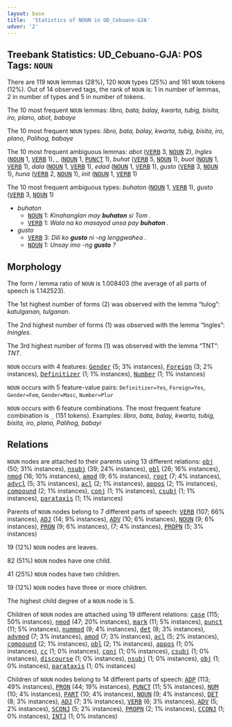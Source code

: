 ```yaml
---
layout: base
title:  'Statistics of NOUN in UD_Cebuano-GJA'
udver: '2'
---
```


## Treebank Statistics: UD_Cebuano-GJA: POS Tags: `NOUN`

There are 119 `NOUN` lemmas (28%), 120 `NOUN` types (25%) and 161 `NOUN` tokens (12%).
Out of 14 observed tags, the rank of `NOUN` is: 1 in number of lemmas, 2 in number of types and 5 in number of tokens.

The 10 most frequent `NOUN` lemmas: <em>libro, bata, balay, kwarta, tubig, bisita, iro, plano, abot, babaye</em>

The 10 most frequent `NOUN` types:  <em>libro, bata, balay, kwarta, tubig, bisita, iro, plano, Palihog, babaye</em>

The 10 most frequent ambiguous lemmas: <em>abot</em> (<tt><a href="ceb_gja-pos-VERB.html">VERB</a></tt> 3, <tt><a href="ceb_gja-pos-NOUN.html">NOUN</a></tt> 2), <em>Ingles</em> (<tt><a href="ceb_gja-pos-NOUN.html">NOUN</a></tt> 1, <tt><a href="ceb_gja-pos-VERB.html">VERB</a></tt> 1), <em>_</em> (<tt><a href="ceb_gja-pos-NOUN.html">NOUN</a></tt> 1, <tt><a href="ceb_gja-pos-PUNCT.html">PUNCT</a></tt> 1), <em>buhat</em> (<tt><a href="ceb_gja-pos-VERB.html">VERB</a></tt> 5, <tt><a href="ceb_gja-pos-NOUN.html">NOUN</a></tt> 1), <em>buot</em> (<tt><a href="ceb_gja-pos-NOUN.html">NOUN</a></tt> 1, <tt><a href="ceb_gja-pos-VERB.html">VERB</a></tt> 1), <em>dala</em> (<tt><a href="ceb_gja-pos-NOUN.html">NOUN</a></tt> 1, <tt><a href="ceb_gja-pos-VERB.html">VERB</a></tt> 1), <em>edad</em> (<tt><a href="ceb_gja-pos-NOUN.html">NOUN</a></tt> 1, <tt><a href="ceb_gja-pos-VERB.html">VERB</a></tt> 1), <em>gusto</em> (<tt><a href="ceb_gja-pos-VERB.html">VERB</a></tt> 3, <tt><a href="ceb_gja-pos-NOUN.html">NOUN</a></tt> 1), <em>huna</em> (<tt><a href="ceb_gja-pos-VERB.html">VERB</a></tt> 2, <tt><a href="ceb_gja-pos-NOUN.html">NOUN</a></tt> 1), <em>init</em> (<tt><a href="ceb_gja-pos-NOUN.html">NOUN</a></tt> 1, <tt><a href="ceb_gja-pos-VERB.html">VERB</a></tt> 1)

The 10 most frequent ambiguous types:  <em>buhaton</em> (<tt><a href="ceb_gja-pos-NOUN.html">NOUN</a></tt> 1, <tt><a href="ceb_gja-pos-VERB.html">VERB</a></tt> 1), <em>gusto</em> (<tt><a href="ceb_gja-pos-VERB.html">VERB</a></tt> 3, <tt><a href="ceb_gja-pos-NOUN.html">NOUN</a></tt> 1)


* <em>buhaton</em>
  * <tt><a href="ceb_gja-pos-NOUN.html">NOUN</a></tt> 1: <em>Kinahanglan may <b>buhaton</b> si Tom .</em>
  * <tt><a href="ceb_gja-pos-VERB.html">VERB</a></tt> 1: <em>Wala na ko masayod unsa pay <b>buhaton</b> .</em>
* <em>gusto</em>
  * <tt><a href="ceb_gja-pos-VERB.html">VERB</a></tt> 3: <em>Dili ko <b>gusto</b> ni -ng lenggwahea .</em>
  * <tt><a href="ceb_gja-pos-NOUN.html">NOUN</a></tt> 1: <em>Unsay imo -ng <b>gusto</b> ?</em>

## Morphology

The form / lemma ratio of `NOUN` is 1.008403 (the average of all parts of speech is 1.142523).

The 1st highest number of forms (2) was observed with the lemma “tulog”: <em>katulganan, tulganan</em>.

The 2nd highest number of forms (1) was observed with the lemma “Ingles”: <em>Iningles</em>.

The 3rd highest number of forms (1) was observed with the lemma “TNT”: <em>TNT</em>.

`NOUN` occurs with 4 features: <tt><a href="ceb_gja-feat-Gender.html">Gender</a></tt> (5; 3% instances), <tt><a href="ceb_gja-feat-Foreign.html">Foreign</a></tt> (3; 2% instances), <tt><a href="ceb_gja-feat-Definitizer.html">Definitizer</a></tt> (1; 1% instances), <tt><a href="ceb_gja-feat-Number.html">Number</a></tt> (1; 1% instances)

`NOUN` occurs with 5 feature-value pairs: `Definitizer=Yes`, `Foreign=Yes`, `Gender=Fem`, `Gender=Masc`, `Number=Plur`

`NOUN` occurs with 6 feature combinations.
The most frequent feature combination is `_` (151 tokens).
Examples: <em>libro, bata, balay, kwarta, tubig, bisita, iro, plano, Palihog, babayi</em>


## Relations

`NOUN` nodes are attached to their parents using 13 different relations: <tt><a href="ceb_gja-dep-obj.html">obj</a></tt> (50; 31% instances), <tt><a href="ceb_gja-dep-nsubj.html">nsubj</a></tt> (39; 24% instances), <tt><a href="ceb_gja-dep-obl.html">obl</a></tt> (26; 16% instances), <tt><a href="ceb_gja-dep-nmod.html">nmod</a></tt> (16; 10% instances), <tt><a href="ceb_gja-dep-amod.html">amod</a></tt> (9; 6% instances), <tt><a href="ceb_gja-dep-root.html">root</a></tt> (7; 4% instances), <tt><a href="ceb_gja-dep-advcl.html">advcl</a></tt> (5; 3% instances), <tt><a href="ceb_gja-dep-acl.html">acl</a></tt> (2; 1% instances), <tt><a href="ceb_gja-dep-appos.html">appos</a></tt> (2; 1% instances), <tt><a href="ceb_gja-dep-compound.html">compound</a></tt> (2; 1% instances), <tt><a href="ceb_gja-dep-conj.html">conj</a></tt> (1; 1% instances), <tt><a href="ceb_gja-dep-csubj.html">csubj</a></tt> (1; 1% instances), <tt><a href="ceb_gja-dep-parataxis.html">parataxis</a></tt> (1; 1% instances)

Parents of `NOUN` nodes belong to 7 different parts of speech: <tt><a href="ceb_gja-pos-VERB.html">VERB</a></tt> (107; 66% instances), <tt><a href="ceb_gja-pos-ADJ.html">ADJ</a></tt> (14; 9% instances), <tt><a href="ceb_gja-pos-ADV.html">ADV</a></tt> (10; 6% instances), <tt><a href="ceb_gja-pos-NOUN.html">NOUN</a></tt> (9; 6% instances), <tt><a href="ceb_gja-pos-PRON.html">PRON</a></tt> (9; 6% instances),  (7; 4% instances), <tt><a href="ceb_gja-pos-PROPN.html">PROPN</a></tt> (5; 3% instances)

19 (12%) `NOUN` nodes are leaves.

82 (51%) `NOUN` nodes have one child.

41 (25%) `NOUN` nodes have two children.

19 (12%) `NOUN` nodes have three or more children.

The highest child degree of a `NOUN` node is 5.

Children of `NOUN` nodes are attached using 19 different relations: <tt><a href="ceb_gja-dep-case.html">case</a></tt> (115; 50% instances), <tt><a href="ceb_gja-dep-nmod.html">nmod</a></tt> (47; 20% instances), <tt><a href="ceb_gja-dep-mark.html">mark</a></tt> (11; 5% instances), <tt><a href="ceb_gja-dep-punct.html">punct</a></tt> (11; 5% instances), <tt><a href="ceb_gja-dep-nummod.html">nummod</a></tt> (9; 4% instances), <tt><a href="ceb_gja-dep-det.html">det</a></tt> (8; 3% instances), <tt><a href="ceb_gja-dep-advmod.html">advmod</a></tt> (7; 3% instances), <tt><a href="ceb_gja-dep-amod.html">amod</a></tt> (7; 3% instances), <tt><a href="ceb_gja-dep-acl.html">acl</a></tt> (5; 2% instances), <tt><a href="ceb_gja-dep-compound.html">compound</a></tt> (2; 1% instances), <tt><a href="ceb_gja-dep-obl.html">obl</a></tt> (2; 1% instances), <tt><a href="ceb_gja-dep-appos.html">appos</a></tt> (1; 0% instances), <tt><a href="ceb_gja-dep-cc.html">cc</a></tt> (1; 0% instances), <tt><a href="ceb_gja-dep-conj.html">conj</a></tt> (1; 0% instances), <tt><a href="ceb_gja-dep-csubj.html">csubj</a></tt> (1; 0% instances), <tt><a href="ceb_gja-dep-discourse.html">discourse</a></tt> (1; 0% instances), <tt><a href="ceb_gja-dep-nsubj.html">nsubj</a></tt> (1; 0% instances), <tt><a href="ceb_gja-dep-obj.html">obj</a></tt> (1; 0% instances), <tt><a href="ceb_gja-dep-parataxis.html">parataxis</a></tt> (1; 0% instances)

Children of `NOUN` nodes belong to 14 different parts of speech: <tt><a href="ceb_gja-pos-ADP.html">ADP</a></tt> (113; 49% instances), <tt><a href="ceb_gja-pos-PRON.html">PRON</a></tt> (44; 19% instances), <tt><a href="ceb_gja-pos-PUNCT.html">PUNCT</a></tt> (11; 5% instances), <tt><a href="ceb_gja-pos-NUM.html">NUM</a></tt> (10; 4% instances), <tt><a href="ceb_gja-pos-PART.html">PART</a></tt> (10; 4% instances), <tt><a href="ceb_gja-pos-NOUN.html">NOUN</a></tt> (9; 4% instances), <tt><a href="ceb_gja-pos-DET.html">DET</a></tt> (8; 3% instances), <tt><a href="ceb_gja-pos-ADJ.html">ADJ</a></tt> (7; 3% instances), <tt><a href="ceb_gja-pos-VERB.html">VERB</a></tt> (6; 3% instances), <tt><a href="ceb_gja-pos-ADV.html">ADV</a></tt> (5; 2% instances), <tt><a href="ceb_gja-pos-SCONJ.html">SCONJ</a></tt> (5; 2% instances), <tt><a href="ceb_gja-pos-PROPN.html">PROPN</a></tt> (2; 1% instances), <tt><a href="ceb_gja-pos-CCONJ.html">CCONJ</a></tt> (1; 0% instances), <tt><a href="ceb_gja-pos-INTJ.html">INTJ</a></tt> (1; 0% instances)

